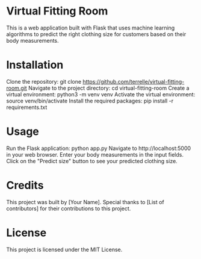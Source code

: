 # Virtual Fitting Room

This is a web application built with Flask that uses machine learning algorithms to predict the right clothing size for customers based on their body measurements. 

# Installation

Clone the repository: git clone https://github.com/terrelle/virtual-fitting-room.git
Navigate to the project directory: cd virtual-fitting-room
Create a virtual environment: python3 -m venv venv
Activate the virtual environment: source venv/bin/activate
Install the required packages: pip install -r requirements.txt


# Usage

Run the Flask application: python app.py
Navigate to http://localhost:5000 in your web browser.
Enter your body measurements in the input fields.
Click on the "Predict size" button to see your predicted clothing size.

# Credits

This project was built by [Your Name]. Special thanks to [List of contributors] for their contributions to this project.

# License

This project is licensed under the MIT License.
